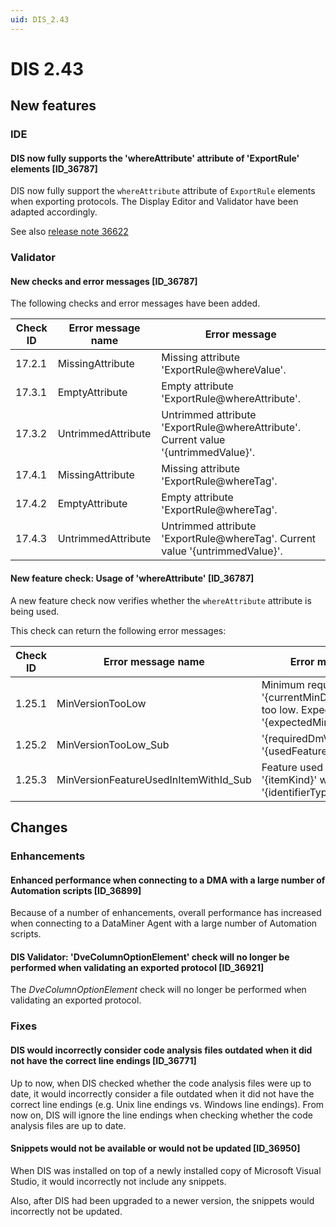 ```yaml
---
uid: DIS_2.43
---
```


# DIS 2.43

## New features

### IDE

#### DIS now fully supports the 'whereAttribute' attribute of 'ExportRule' elements [ID_36787]

DIS now fully support the `whereAttribute` attribute of `ExportRule` elements when exporting protocols. The Display Editor and Validator have been adapted accordingly.

See also [release note 36622](xref:General_Main_Release_10.4.0_new_features#exportrule-elements-can-now-have-a-whereattribute-attribute-id_36622)

### Validator

#### New checks and error messages [ID_36787]

The following checks and error messages have been added.

| Check ID | Error message name | Error message |
|--|--|--|
| 17.2.1 | MissingAttribute | Missing attribute 'ExportRule@whereValue'. |
| 17.3.1 | EmptyAttribute | Empty attribute 'ExportRule@whereAttribute'. |
| 17.3.2 | UntrimmedAttribute | Untrimmed attribute 'ExportRule@whereAttribute'. Current value '{untrimmedValue}'. |
| 17.4.1 | MissingAttribute | Missing attribute 'ExportRule@whereTag'. |
| 17.4.2 | EmptyAttribute | Empty attribute 'ExportRule@whereTag'. |
| 17.4.3 | UntrimmedAttribute | Untrimmed attribute 'ExportRule@whereTag'. Current value '{untrimmedValue}'. |

#### New feature check: Usage of 'whereAttribute' [ID_36787]

A new feature check now verifies whether the `whereAttribute` attribute is being used.

This check can return the following error messages:

| Check ID | Error message name | Error message |
|--|--|--|
| 1.25.1 | MinVersionTooLow | Minimum required version '{currentMinDmVersion}' too low. Expected value '{expectedMinDmVersion}'. |
| 1.25.2 | MinVersionTooLow_Sub | '{requiredDmVersion}' : '{usedFeature}' |
| 1.25.3 | MinVersionFeatureUsedInItemWithId_Sub | Feature used in '{itemKind}' with '{identifierType}' '{itemId}'. |

## Changes

### Enhancements

#### Enhanced performance when connecting to a DMA with a large number of Automation scripts [ID_36899]

Because of a number of enhancements, overall performance has increased when connecting to a DataMiner Agent with a large number of Automation scripts.

#### DIS Validator: 'DveColumnOptionElement' check will no longer be performed when validating an exported protocol [ID_36921]

The *DveColumnOptionElement* check will no longer be performed when validating an exported protocol.

### Fixes

#### DIS would incorrectly consider code analysis files outdated when it did not have the correct line endings [ID_36771]

Up to now, when DIS checked whether the code analysis files were up to date, it would incorrectly consider a file outdated when it did not have the correct line endings (e.g. Unix line endings vs. Windows line endings). From now on, DIS will ignore the line endings when checking whether the code analysis files are up to date.

#### Snippets would not be available or would not be updated [ID_36950]

When DIS was installed on top of a newly installed copy of Microsoft Visual Studio, it would incorrectly not include any snippets.

Also, after DIS had been upgraded to a newer version, the snippets would incorrectly not be updated.
